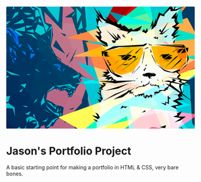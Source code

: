 ![Portfolio Cover Image](/img/portfolio_cover.png)

# Jason's Portfolio Project

A basic starting point for making a portfolio in HTML & CSS, very bare bones.
